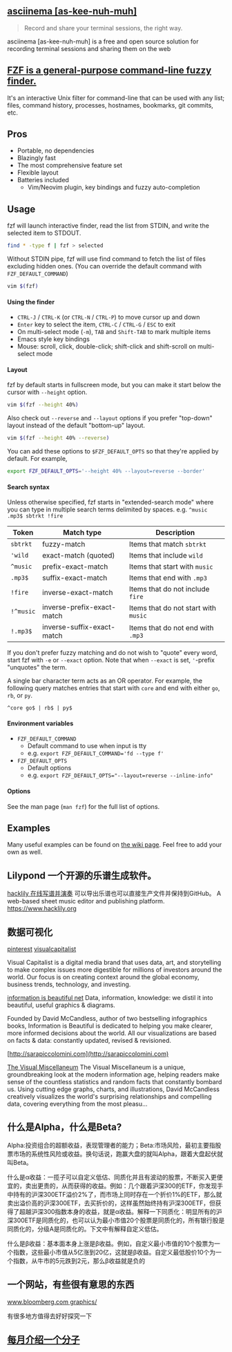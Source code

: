 ## [asciinema [as-kee-nuh-muh] ](https://asciinema.org/)

> Record and share your terminal sessions, the right way.

asciinema [as-kee-nuh-muh] is a free and open source solution for recording terminal sessions and sharing them on the web

## [FZF is a general-purpose command-line fuzzy finder.](https://github.com/junegunn/fzf)

It's an interactive Unix filter for command-line that can be used with any list; files, command history, processes, hostnames, bookmarks, git commits, etc.

Pros
----

- Portable, no dependencies
- Blazingly fast
- The most comprehensive feature set
- Flexible layout
- Batteries included
    - Vim/Neovim plugin, key bindings and fuzzy auto-completion

Usage
-----

fzf will launch interactive finder, read the list from STDIN, and write the
selected item to STDOUT.

```sh
find * -type f | fzf > selected
```

Without STDIN pipe, fzf will use find command to fetch the list of
files excluding hidden ones. (You can override the default command with
`FZF_DEFAULT_COMMAND`)

```sh
vim $(fzf)
```

#### Using the finder

- `CTRL-J` / `CTRL-K` (or `CTRL-N` / `CTRL-P`) to move cursor up and down
- `Enter` key to select the item, `CTRL-C` / `CTRL-G` / `ESC` to exit
- On multi-select mode (`-m`), `TAB` and `Shift-TAB` to mark multiple items
- Emacs style key bindings
- Mouse: scroll, click, double-click; shift-click and shift-scroll on
  multi-select mode

#### Layout

fzf by default starts in fullscreen mode, but you can make it start below the
cursor with `--height` option.

```sh
vim $(fzf --height 40%)
```

Also check out `--reverse` and `--layout` options if you prefer
"top-down" layout instead of the default "bottom-up" layout.

```sh
vim $(fzf --height 40% --reverse)
```

You can add these options to `$FZF_DEFAULT_OPTS` so that they're applied by
default. For example,

```sh
export FZF_DEFAULT_OPTS='--height 40% --layout=reverse --border'
```

#### Search syntax

Unless otherwise specified, fzf starts in "extended-search mode" where you can
type in multiple search terms delimited by spaces. e.g. `^music .mp3$ sbtrkt
!fire`

| Token     | Match type                 | Description                          |
| --------- | -------------------------- | ------------------------------------ |
| `sbtrkt`  | fuzzy-match                | Items that match `sbtrkt`            |
| `'wild`   | exact-match (quoted)       | Items that include `wild`            |
| `^music`  | prefix-exact-match         | Items that start with `music`        |
| `.mp3$`   | suffix-exact-match         | Items that end with `.mp3`           |
| `!fire`   | inverse-exact-match        | Items that do not include `fire`     |
| `!^music` | inverse-prefix-exact-match | Items that do not start with `music` |
| `!.mp3$`  | inverse-suffix-exact-match | Items that do not end with `.mp3`    |

If you don't prefer fuzzy matching and do not wish to "quote" every word,
start fzf with `-e` or `--exact` option. Note that when  `--exact` is set,
`'`-prefix "unquotes" the term.

A single bar character term acts as an OR operator. For example, the following
query matches entries that start with `core` and end with either `go`, `rb`,
or `py`.

```
^core go$ | rb$ | py$
```

#### Environment variables

- `FZF_DEFAULT_COMMAND`
    - Default command to use when input is tty
    - e.g. `export FZF_DEFAULT_COMMAND='fd --type f'`
- `FZF_DEFAULT_OPTS`
    - Default options
    - e.g. `export FZF_DEFAULT_OPTS="--layout=reverse --inline-info"`

#### Options

See the man page (`man fzf`) for the full list of options.

Examples
--------

Many useful examples can be found on [the wiki
page](https://github.com/junegunn/fzf/wiki/examples). Feel free to add your
own as well.

## Lilypond 一个开源的乐谱生成软件。
[hacklily 在线写谱并演奏](https://www.hacklily.org) 可以导出乐谱也可以直接生产文件并保持到GitHub。
A web-based sheet music editor and publishing platform. https://www.hacklily.org

## 数据可视化

[pinterest](https://www.pinterest.com/)
[visualcapitalist](http://www.visualcapitalist.com/)

Visual Capitalist is a digital media brand that uses data, art, and storytelling to make complex issues more digestible for millions of investors around the world.
Our focus is on creating context around the global economy, business trends, technology, and investing.

[information is beautiful net](https://informationisbeautiful.net/)
Data, information, knowledge: we distil it into beautiful, useful graphics & diagrams.

Founded by David McCandless, author of two bestselling infographics books, Information is Beautiful is dedicated to helping you make clearer, more informed decisions about the world. All our visualizations are based on facts & data: constantly updated, revised & revisioned.

[http://sarapiccolomini.com](http://sarapiccolomini.com)

[The Visual Miscellaneum](#)
The Visual Miscellaneum is a unique, groundbreaking look at the modern information age, helping readers make sense of the countless statistics and random facts that constantly bombard us. Using cutting edge graphs, charts, and illustrations, David McCandless creatively visualizes the world's surprising relationships and compelling data, covering everything from the most pleasu...
## 什么是Alpha，什么是Beta?
Alpha:投资组合的超额收益，表现管理者的能力；Beta:市场风险，最初主要指股票市场的系统性风险或收益。换句话说，跑赢大盘的就叫Alpha，跟着大盘起伏就叫Beta。


什么是α收益：一揽子可以自定义低估、同质化并且有波动的股票，不断买入更便宜的，卖出更贵的，从而获得的收益。例如：几个跟着沪深300的ETF，你发现手中持有的沪深300ETF溢价2%了，而市场上同时存在一个折价1%的ETF，那么就卖出溢价高的沪深300ETF，去买折价的，这样虽然始终持有沪深300ETF，但获得了超越沪深300指数本身的收益，就是α收益。解释一下同质化：明显所有的沪深300ETF是同质化的，也可以认为最小市值20个股票是同质化的，所有银行股是同质化的，分级A是同质化的。下文中有解释自定义低估。

什么是β收益：基本面本身上涨是β收益。例如，自定义最小市值的10个股票为一个指数，这些最小市值从5亿涨到20亿，这就是β收益。自定义最低股价10个为一个指数，从牛市的5元跌到2元，那么β收益就是负的

## 一个网站，有些很有意思的东西

[ www.bloomberg.com graphics/](https://www.bloomberg.com/graphics/2015-paul-ford-what-is-code/)

有很多地方值得去好好探究一下

## [每月介绍一个分子](http://www.chm.bris.ac.uk/motm/motm.htm)
